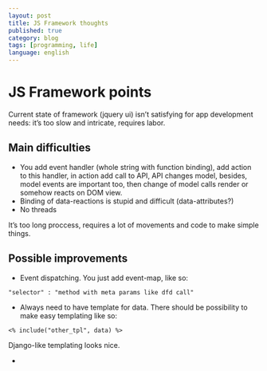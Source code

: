 ```yaml
---
layout: post
title: JS Framework thoughts
published: true
category: blog
tags: [programming, life]
language: english
---
```

# JS Framework points
Current state of framework (jquery ui) isn’t satisfying for app development needs: it’s too slow and intricate, requires labor.

## Main difficulties

* You add event handler (whole string with function binding), add action to this handler, in action add call to API, API changes model, besides, model events are important too, then change of model calls render or somehow reacts on DOM view.
* Binding of data-reactions is stupid and difficult (data-attributes?) 
* No threads

It’s too long proccess, requires a lot of movements and code to make simple things.

## Possible improvements

* Event dispatching. You just add event-map, like so: 
```
"selector" : "method with meta params like dfd call"
```

* Always need to have template for data. There should be possibility to make easy templating like so:
```
<% include("other_tpl", data) %>
```
Django-like templating looks nice.

* 
